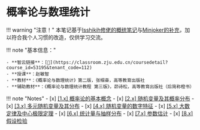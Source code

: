 # 概率论与数理统计

!!! warning "注意！"
    本笔记基于[Isshikih修佬的概统笔记](https://note.isshikih.top/cour_note/D1CX_ProbabilityAndStatistics/)与[Minjoker的补充](https://minjoker.github.io/math/probability/)，加以符合我个人习惯的改造，仅供学习交流。

!!! note "基本信息："

    - **智云链接**：[🔗](https://classroom.zju.edu.cn/coursedetail?course_id=53195&tenant_code=112)
    - **授课**：赵敏智
    - **教材**：《概率论与数理统计》第二版，张帼奋，高等教育出版社
    - **辅助教材**：《概率论与数理统计教程 第三版》，茆诗松，高等教育出版社（后简称橙书）

!!! note "Notes"
    - [x] [[1.x] 概率论的基本概念](Chap01.md)
    - [x] [[2.x] 随机变量及其概率分布](Chap02.md)
    - [x] [[3.x] 多元随机变量及其分布](Chap03.md)
    - [x] [[4.x] 随机变量的数字特征](Chap04.md)
    - [x] [[5.x] 大数定律及中心极限定理](Chap05.md)
    - [x] [[6.x] 统计量与抽样分布](Chap06.md)
    - [x] [[7.x] 参数估计](Chap07.md)
    - [x] [[8.x] 假设检验](Chap08.md) 
